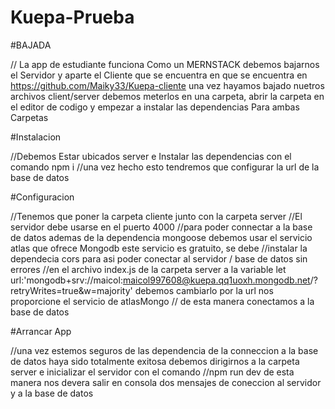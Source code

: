 # Kuepa-Prueba

#BAJADA

// La app de estudiante funciona Como un MERNSTACK debemos bajarnos el Servidor y aparte el Cliente que se encuentra en que se encuentra en https://github.com/Maiky33/Kuepa-cliente una vez hayamos bajado nuetros archivos client/server debemos meterlos en una carpeta, abrir la carpeta en el editor de codigo y empezar a instalar las dependencias Para ambas Carpetas

#Instalacion

//Debemos Estar ubicados  server e Instalar las dependencias con el comando npm i 
//una vez hecho esto tendremos que configurar la url de la base de datos


#Configuracion

//Tenemos que poner la carpeta cliente junto con la carpeta server
//El servidor debe usarse en el puerto 4000
//para poder connectar a la base de datos ademas de la dependencia mongoose debemos usar el servicio atlas que ofrece Mongodb este servicio es gratuito, se debe 
//instalar la dependecia cors para asi poder conectar al servidor / base de datos sin errores 
//en el archivo index.js de la carpeta server a la variable let url:'mongodb+srv://maicol:maicol997608@kuepa.qq1uoxh.mongodb.net/?retryWrites=true&w=majority'
debemos  cambiarlo por la url nos proporcione el servicio de atlasMongo // de esta manera conectamos a la base de datos

#Arrancar App 

//una vez estemos seguros de las dependencia de la conneccion a la base de datos haya sido totalmente exitosa debemos dirigirnos a la carpeta server e inicializar el servidor con el comando //npm run dev de esta manera nos devera salir en consola dos mensajes de coneccion al servidor y a la base de datos
